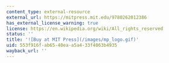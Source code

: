 ```yaml
---
content_type: external-resource
external_url: https://mitpress.mit.edu/9780262012386
has_external_license_warning: true
license: https://en.wikipedia.org/wiki/All_rights_reserved
status: ''
title: '![Buy at MIT Press](/images/mp_logo.gif)'
uid: 553f916f-ab65-40ea-a5a4-33f4063b4935
wayback_url: ''
---
```

